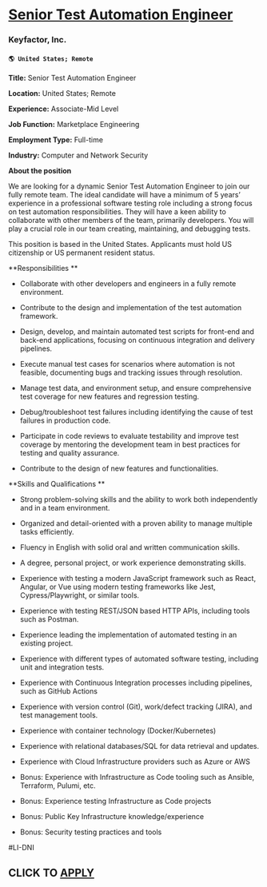 # [Senior Test Automation Engineer ](https://www.remotewlb.com/apply/senior-test-automation-engineer-117281)  
### Keyfactor, Inc.  
#### `🌎 United States; Remote `  

**Title:** Senior Test Automation Engineer

**Location:** United States; Remote

**Experience:** Associate-Mid Level

**Job Function:** Marketplace Engineering

**Employment Type:** Full-time

**Industry:** Computer and Network Security

**About the position**

We are looking for a dynamic Senior Test Automation Engineer to join our fully remote team. The ideal candidate will have a minimum of 5 years’ experience in a professional software testing role including a strong focus on test automation responsibilities. They will have a keen ability to collaborate with other members of the team, primarily developers. You will play a crucial role in our team creating, maintaining, and debugging tests.

This position is based in the United States. Applicants must hold US citizenship or US permanent resident status.

**Responsibilities **

  * Collaborate with other developers and engineers in a fully remote environment.

  * Contribute to the design and implementation of the test automation framework.

  * Design, develop, and maintain automated test scripts for front-end and back-end applications, focusing on continuous integration and delivery pipelines.

  * Execute manual test cases for scenarios where automation is not feasible, documenting bugs and tracking issues through resolution.

  * Manage test data, and environment setup, and ensure comprehensive test coverage for new features and regression testing.

  * Debug/troubleshoot test failures including identifying the cause of test failures in production code.

  * Participate in code reviews to evaluate testability and improve test coverage by mentoring the development team in best practices for testing and quality assurance.
  * Contribute to the design of new features and functionalities.

**Skills and Qualifications **

  * Strong problem-solving skills and the ability to work both independently and in a team environment.

  * Organized and detail-oriented with a proven ability to manage multiple tasks efficiently.

  * Fluency in English with solid oral and written communication skills.

  * A degree, personal project, or work experience demonstrating skills.

  * Experience with testing a modern JavaScript framework such as React, Angular, or Vue using modern testing frameworks like Jest, Cypress/Playwright, or similar tools.

  * Experience with testing REST/JSON based HTTP APIs, including tools such as Postman.

  * Experience leading the implementation of automated testing in an existing project.

  * Experience with different types of automated software testing, including unit and integration tests.

  * Experience with Continuous Integration processes including pipelines, such as GitHub Actions

  * Experience with version control (Git), work/defect tracking (JIRA), and test management tools.

  * Experience with container technology (Docker/Kubernetes)

  * Experience with relational databases/SQL for data retrieval and updates.

  * Experience with Cloud Infrastructure providers such as Azure or AWS

  * Bonus: Experience with Infrastructure as Code tooling such as Ansible, Terraform, Pulumi, etc.

  * Bonus: Experience testing Infrastructure as Code projects

  * Bonus: Public Key Infrastructure knowledge/experience

  * Bonus: Security testing practices and tools

#LI-DNI

  
## CLICK TO [APPLY](https://www.remotewlb.com/apply/senior-test-automation-engineer-117281)

